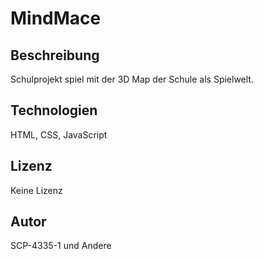 # MindMace

## Beschreibung
Schulprojekt spiel mit der 3D Map der Schule als Spielwelt.

## Technologien
HTML, CSS, JavaScript

## Lizenz
Keine Lizenz

## Autor
SCP-4335-1 und Andere